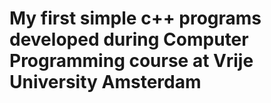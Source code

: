 # My first simple c++ programs developed during Computer Programming course at Vrije University Amsterdam 
